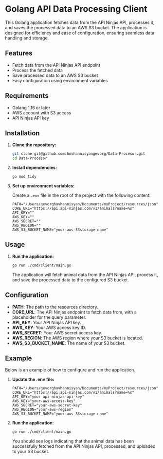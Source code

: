 # Golang API Data Processing Client

This Golang application fetches data from the API Ninjas API, processes it, and saves the processed data to an AWS S3 bucket. The application is designed for efficiency and ease of configuration, ensuring seamless data handling and storage.

## Features

- Fetch data from the API Ninjas API endpoint
- Process the fetched data
- Save processed data to an AWS S3 bucket
- Easy configuration using environment variables

## Requirements

- Golang 1.16 or later
- AWS account with S3 access
- API Ninjas API key

## Installation

1. **Clone the repository:**

    ```sh
    git clone git@github.com:hovhannisyangevorg/Data-Procesor.git
    cd Data-Procesor
    ```

2. **Install dependencies:**

    ```sh
    go mod tidy
    ```

3. **Set up environment variables:**

    Create a `.env` file in the root of the project with the following content:

    ```dotenv
    PATH="/Users/gevorghovhannisyan/Documents/myProject/resources/json"
    CORE_URL="https://api.api-ninjas.com/v1/animals?name=%s"
    API_KEY=""
    AWS_KEY=""
    AWS_SECRET=""
    AWS_REGION=""
    AWS_S3_BUCKET_NAME="your-aws-S3storage-name"
    ```

## Usage

1. **Run the application:**

    ```sh
    go run ./cmd/client/main.go
    ```

    The application will fetch animal data from the API Ninjas API, process it, and save the processed data to the configured S3 bucket.

## Configuration

- **PATH**: The path to the resources directory.
- **CORE_URL**: The API Ninjas endpoint to fetch data from, with a placeholder for the query parameter.
- **API_KEY**: Your API Ninjas API key.
- **AWS_KEY**: Your AWS access key ID.
- **AWS_SECRET**: Your AWS secret access key.
- **AWS_REGION**: The AWS region where your S3 bucket is located.
- **AWS_S3_BUCKET_NAME**: The name of your S3 bucket.

## Example

Below is an example of how to configure and run the application.

1. **Update the .env file:**

    ```dotenv
    PATH="/Users/gevorghovhannisyan/Documents/myProject/resources/json"
    CORE_URL="https://api.api-ninjas.com/v1/animals?name=%s"
    API_KEY="your-api-ninjas-api-key"
    AWS_KEY="your-aws-access-key"
    AWS_SECRET="your-aws-secret-key"
    AWS_REGION="your-aws-region"
    AWS_S3_BUCKET_NAME="your-aws-S3storage-name"
    ```

2. **Run the application:**

    ```sh
    go run ./cmd/client/main.go
    ```

     You should see logs indicating that the animal data has been successfully fetched from the API Ninjas API, processed, and uploaded to your S3 bucket.
